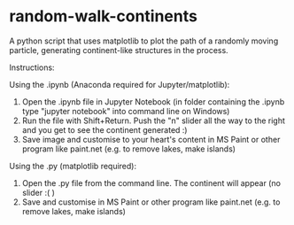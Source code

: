 # random-walk-continents
A python script that uses matplotlib to plot the path of a randomly moving particle, generating continent-like structures in the process.


Instructions:

Using the .ipynb (Anaconda required for Jupyter/matplotlib):
1. Open the .ipynb file in Jupyter Notebook (in folder containing the .ipynb type "jupyter notebook" into command line on Windows)
2. Run the file with Shift+Return. Push the "n" slider all the way to the right and you get to see the continent generated :)
3. Save image and customise to your heart's content in MS Paint or other program like paint.net (e.g. to remove lakes, make islands)

Using the .py (matplotlib required):
1. Open the .py file from the command line. The continent will appear (no slider :( )
2. Save and customise in MS Paint or other program like paint.net  (e.g. to remove lakes, make islands)
